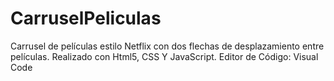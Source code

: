 # CarruselPeliculas
Carrusel de películas estilo Netflix con dos flechas de desplazamiento entre películas. Realizado con Html5, CSS Y JavaScript. Editor de Código: Visual Code
